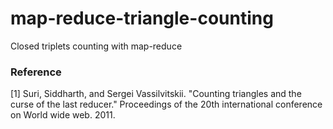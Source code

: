 # map-reduce-triangle-counting
Closed triplets counting with map-reduce

### Reference
[1] Suri, Siddharth, and Sergei Vassilvitskii. "Counting triangles and the curse of the last reducer." Proceedings of the 20th international conference on World wide web. 2011.
